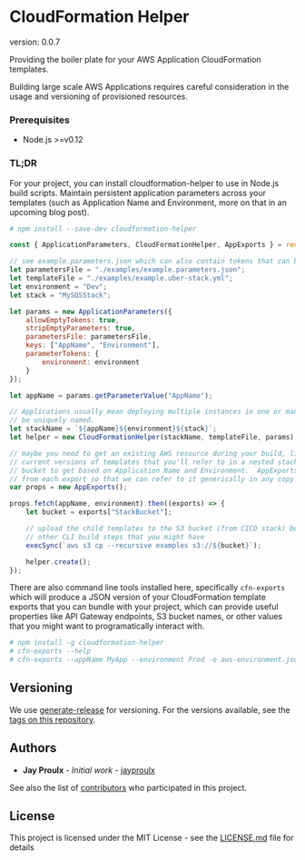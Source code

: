 # CloudFormation Helper

version: 0.0.7 

Providing the boiler plate for your AWS Application CloudFormation templates.

Building large scale AWS Applications requires careful consideration in the usage and versioning of provisioned 
resources.

### Prerequisites

* Node.js >=v0.12

### TL;DR

For your project, you can install cloudformation-helper to use in Node.js build scripts.  Maintain persistent application
parameters across your templates (such as Application Name and Environment, more on that in an upcoming blog post).

```bash
# npm install --save-dev cloudformation-helper
```

```JavaScript
const { ApplicationParameters, CloudFormationHelper, AppExports } = require('cloudformation-helper');

// see example.parameters.json which can also contain tokens that can be programmatically populated later
let parametersFile = "./examples/example.parameters.json";
let templateFile = "./examples/example.uber-stack.yml";
let environment = "Dev";
let stack = "MySQSStack";

let params = new ApplicationParameters({
    allowEmptyTokens: true,
    stripEmptyParameters: true,
    parametersFile: parametersFile,
    keys: ["AppName", "Environment"],
    parameterTokens: {
        environment: environment
    }
});

let appName = params.getParameterValue("AppName");

// Applications usually mean deploying multiple instances in one or many accounts, each Application instance needs to
// be uniquely named.
let stackName = `${appName}${environment}${stack}`;
let helper = new CloudFormationHelper(stackName, templateFile, params);

// maybe you need to get an existing AWS resource during your build, like perhaps an S3 bucket to fill with the 
// current versions of templates that you'll refer to in a nested stack.  We will need to know which copy of that
// bucket to get based on Application Name and Environment.  AppExports will remove the AppName and Environment prefix
// from each export so that we can refer to it generically in any copy of the application within the account.
var props = new AppExports();

props.fetch(appName, environment).then((exports) => {
    let bucket = exports["StackBucket"];

    // upload the child templates to the S3 bucket (from CICD stack) before running the create action, or after
    // other CLI build steps that you might have
    execSync(`aws s3 cp --recursive examples s3://${bucket}`);

    helper.create();
});
```

There are also command line tools installed here, specifically `cfn-exports` which will produce a JSON version of your
CloudFormation template exports that you can bundle with your project, which can provide useful properties like API
Gateway endpoints, S3 bucket names, or other values that you might want to programatically interact with.

```bash
# npm install -g cloudformation-helper
# cfn-exports --help
# cfn-exports --appName MyApp --environment Prod -o aws-environment.json --pretty
```

## Versioning

We use [generate-release](https://github.com/mrkmg/node-generate-release) for versioning. For the versions available, see the [tags on this repository](https://github.com/jayproulx/cloudformation-helper/releases). 

## Authors

* **Jay Proulx** - *Initial work* - [jayproulx](https://github.com/jayproulx)

See also the list of [contributors](https://github.com/jayproulx/cloudformation-helper/graphs/contributors) who participated in this project.

## License

This project is licensed under the MIT License - see the [LICENSE.md](LICENSE.md) file for details